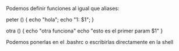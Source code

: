 Podemos definir funciones al igual que aliases:

peter () { echo "hola"; echo "1: $1"; }

otra () {
  echo "otra funciona"
  echo "esto es el primer param $1"
}

Podemos ponerlas en el .bashrc o escribirlas directamente en la shell



